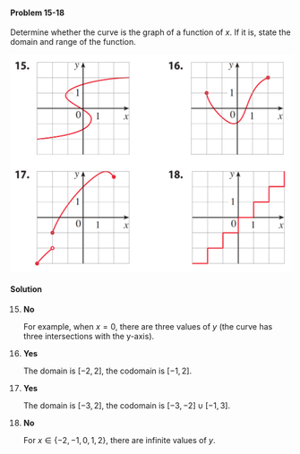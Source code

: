 <div class="alert alert-warning" role="alert">
<h4 class="alert-heading">Problem 15-18</h4>

Determine whether the curve is the graph of a function of $x$. If it is, state the domain and range of the function.

</div>

![](_media/fig4.png ':size=60% :class=img-center')

<div class="alert alert-success" role="alert">
<h4 class="alert-heading">Solution</h4>

15. **No**

    For example, when $x=0$, there are three values of $y$ (the curve has three intersections with the y-axis).

16. **Yes**

    The domain is $[-2, 2]$, the codomain is $[-1, 2]$.

17. **Yes**

    The domain is $[-3, 2]$, the codomain is $[-3, -2] \cup [-1, 3]$.

18. **No**

    For $x \in \{-2, -1, 0, 1, 2\}$, there are infinite values of $y$.

</div>
